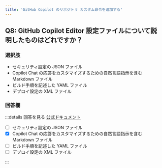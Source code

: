 ```yaml
---
title: 'GitHub Copilot のリポジトリ カスタム命令を追加する'
---
```


## Q8: GitHub Copilot Editor 設定ファイルについて説明したものはどれですか？

### 選択肢

- セキュリティ設定の JSON ファイル
- Copilot Chat の応答をカスタマイズするための自然言語指示を含む Markdown ファイル
- ビルド手順を記述した YAML ファイル
- デプロイ設定の XML ファイル

### 回答欄

:::details 回答を見る
[公式ドキュメント](https://docs.github.com/ja/copilot/customizing-copilot/adding-custom-instructions-for-github-copilot)

- [ ] セキュリティ設定の JSON ファイル
- [x] Copilot Chat の応答をカスタマイズするための自然言語指示を含む Markdown ファイル
- [ ] ビルド手順を記述した YAML ファイル
- [ ] デプロイ設定の XML ファイル

:::
